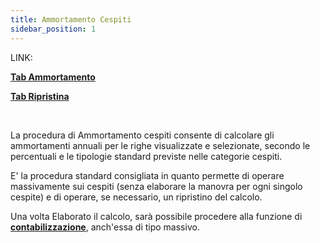 ```yaml
---
title: Ammortamento Cespiti
sidebar_position: 1
---
```


LINK:

**[Tab Ammortamento](/docs/finance-area/fixed-assets/procedures/fixed-asset-depreciation/depreciation)**

**[Tab Ripristina](/docs/finance-area/fixed-assets/procedures/fixed-asset-depreciation/restore)**

 

La procedura di Ammortamento cespiti consente di calcolare gli ammortamenti annuali per le righe visualizzate e selezionate, secondo le percentuali e le tipologie standard previste nelle categorie cespiti.

E' la procedura standard consigliata in quanto permette di operare massivamente sui cespiti (senza elaborare la manovra per ogni singolo cespite) e di operare, se necessario, un ripristino del calcolo.

Una volta Elaborato il calcolo, sarà possibile procedere alla funzione di **[contabilizzazione](/docs/finance-area/fixed-assets/accounting/depreciation)**, anch'essa di tipo massivo.






